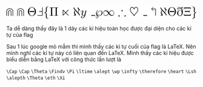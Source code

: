![](https://github.com/lttn1204/CTF/blob/main/2021/CryptoCTF/symbol/Symbols.png)

Ta dễ dàng thấy đây là 1 dãy các kí hiệu toán học được đại diện cho các kí tự của flag 

Sau 1 lúc google mò mẫm thì mình thấy các kí tự cuối của flag là LaTeX. Nên mình nghĩ các kí tự này có liên quan đến LaTeX. 
Mình thấy các kí hiệu được biểu diễn bằng LaTeX với công thức lần lượt là 

```\Cap```  ```\Cap``` ```\Theta``` ```\Findv``` ```\Pi``` ```\ltime```  ```\alept```      ```\wp``` ```\infty``` ```\therefore``` ```\heart``` ```\Lsh```  ```\alepth```  ```\Theta```  ```\eth```  ```\Xi```
